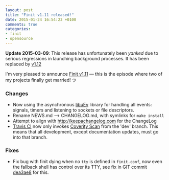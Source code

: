 ```yaml
---
layout: post
title: "Finit v1.11 released!"
date: 2015-01-24 16:54:23 +0100
comments: true
categories:
- finit
- opensource
---
```


**Update 2015-03-09**: This release has unfortunately been *yanked* due
to serious regressions in launching background processes.  It has been
replaced by [v1.12]

<!-- more -->

I'm very pleased to announce [Finit v1.11](/finit.html) — this is the
episode where two of my projects finally get married! ツ

### Changes
* Now using the asynchronous [libuEv] library for handling all events:
  signals, timers and listening to sockets or file descriptors.
* Rename NEWS.md --> CHANGELOG.md, with symlinks for `make install`
* Attempt to align with http://keepachangelog.com for the ChangeLog
* [Travis CI] now only invokes [Coverity Scan] from the 'dev' branch.  This
  means that all development, except documentation updates, must go into
  that branch.

### Fixes
* Fix bug with finit dying when no `tty` is defined in `finit.conf`, now
  even the fallback shell has control over its TTY, see fix in GIT
  commit [dea3ae8] for this.

[v1.12]: /blog/2015/03/06/inetd-support-in-finit-v1-dot-12/
[libuEv]: https://github.com/troglobit/libuev
[Travis CI]: https://travis-ci.org/troglobit/finit
[Coverity Scan]: https://scan.coverity.com/projects/3545
[dea3ae8]: https://github.com/troglobit/finit/commit/dea3ae8
